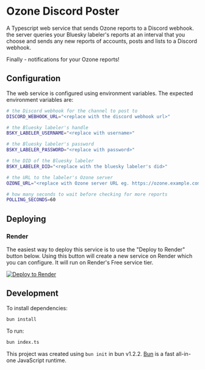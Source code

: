 # Ozone Discord Poster

A Typescript web service that sends Ozone reports to a Discord webhook. the server queries your Bluesky labeler's reports at an interval that you choose and sends any new reports of accounts, posts and lists to a Discord webhook.

Finally - notifications for your Ozone reports!

## Configuration

The web service is configured using environment variables. The expected environment variables are:

```sh
# the Discord webhook for the channel to post to
DISCORD_WEBHOOK_URL="<replace with the discord webhook url>"

# the Bluesky labeler's handle
BSKY_LABELER_USERNAME="<replace with username>"

# the Bluesky labeler's password
BSKY_LABELER_PASSWORD="<replace with password>"

# the DID of the Bluesky labeler
BSKY_LABELER_DID="<replace with the bluesky labeler's did>"

# the URL to the labeler's Ozone server
OZONE_URL="<replace with Ozone server URL eg. https://ozone.example.com>"

# how many seconds to wait before checking for more reports 
POLLING_SECONDS=60
```

## Deploying

### Render

The easiest way to deploy this service is to use the "Deploy to Render" button below. Using this button will create a new service on Render which you can configure. It will run on Render's Free service tier.

<a href="https://render.com/deploy?repo=https://github.com/bikesky-social/ozone-discord-poster">
<img src="https://render.com/images/deploy-to-render-button.svg" alt="Deploy to Render" />
</a>

## Development

To install dependencies:

```bash
bun install
```

To run:

```bash
bun index.ts
```

This project was created using `bun init` in bun v1.2.2. [Bun](https://bun.sh) is a fast all-in-one JavaScript runtime.
